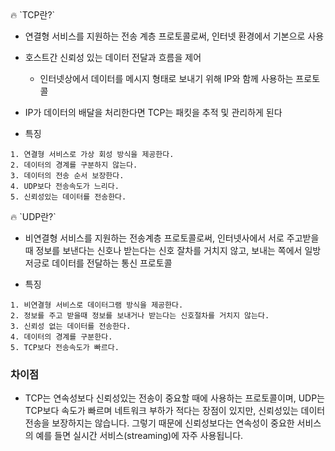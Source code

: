 <aside>
🔥 `TCP란?`

</aside>

- 연결형 서비스를 지원하는 전송 계층 프로토콜로써, 인터넷 환경에서 기본으로 사용
- 호스트간 신뢰성 있는 데이터 전달과 흐름을 제어
    - 인터넷상에서 데이터를 메시지 형태로 보내기 위해 IP와 함께 사용하는 프로토콜
- IP가 데이터의 배달을 처리한다면 TCP는 패킷을 추적 및 관리하게 된다

- 특징

```
1. 연결형 서비스로 가상 회성 방식을 제공한다.
2. 데이터의 경계를 구분하지 않는다.
3. 데이터의 전송 순서 보장한다.
4. UDP보다 전송속도가 느리다.
5. 신뢰성있는 데이터를 전송한다.
```

<aside>
🔥 `UDP란?`

</aside>

- 비연결형 서비스를 지원하는 전송계층 프로토콜로써, 인터넷사에서 서로 주고받을 때 정보를 보낸다는 신호나 받는다는 신호 잘차를 거치지 않고, 보내는 쪽에서 일방저긍로 데이터를 전달하는 통신 프로토콜

- 특징

```
1. 비연결형 서비스로 데이터그램 방식을 제공한다.
2. 정보를 주고 받을때 정보를 보내거나 받는다는 신호절차를 거치지 않는다.
3. 신뢰성 없는 데이터를 전송한다.
4. 데이터의 경계를 구분한다.
5. TCP보다 전송속도가 빠르다.
```

### 차이점

- TCP는 연속성보다 신뢰성있는 전송이 중요할 때에 사용하는 프로토콜이며, UDP는 TCP보다 속도가 빠르며 네트워크 부하가 적다는 장점이 있지만, 신뢰성있는 데이터 전송을 보장하지는 않습니다. 그렇기 때문에 신뢰성보다는 연속성이 중요한 서비스의 예를 들면 실시간 서비스(streaming)에 자주 사용됩니다.
